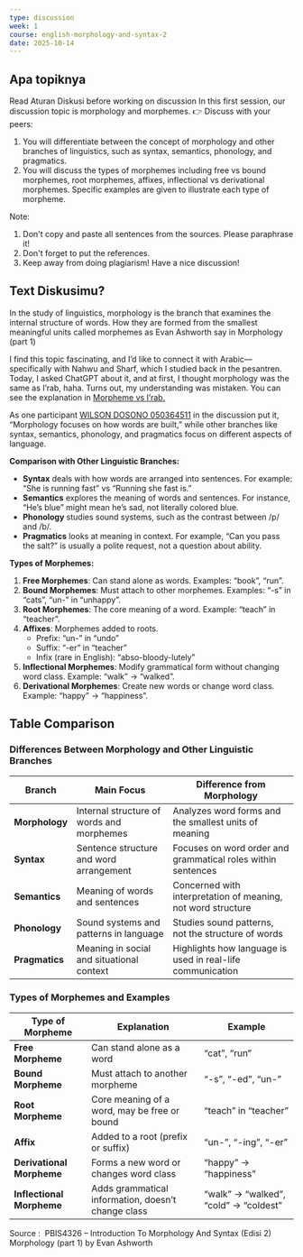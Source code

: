 ```yaml
---
type: discussion
week: 1
course: english-morphology-and-syntax-2
date: 2025-10-14
---
```

## Apa topiknya
Read Aturan Diskusi before working on discussion
In this first session, our discussion topic is morphology and morphemes. 
👉 Discuss with your peers: 
1. You will differentiate between the concept of morphology and other branches of linguistics, such as syntax, semantics, phonology, and pragmatics.
2. You will discuss the types of morphemes including free vs bound morphemes, root morphemes, affixes, inflectional vs derivational morphemes. Specific examples are given to illustrate each type of morpheme.

Note:
1. Don't copy and paste all sentences from the sources. Please paraphrase it!
2. Don't forget to put the references.
3. Keep away from doing plagiarism! 
Have a nice discussion!
## Text Diskusimu?
  
In the study of linguistics, morphology is the branch that examines the internal structure of words. How they are formed from the smallest meaningful units called morphemes as Evan Ashworth say in Morphology (part 1)

I find this topic fascinating, and I’d like to connect it with Arabic—specifically with Nahwu and Sharf, which I studied back in the pesantren. Today, I asked ChatGPT about it, and at first, I thought morphology was the same as I’rab, haha. Turns out, my understanding was mistaken. You can see the explanation in [Morpheme vs I’rab.](https://chatgpt.com/share/68edff83-56a8-8012-96d2-20b3feeb14f9)

As one participant [WILSON DOSONO 050364511](https://elearning.ut.ac.id/user/view.php?id=206442&course=167822) in the discussion put it, “Morphology focuses on how words are built,” while other branches like syntax, semantics, phonology, and pragmatics focus on different aspects of language. 

**Comparison with Other Linguistic Branches:**

- **Syntax** deals with how words are arranged into sentences. For example: “She is running fast” vs “Running she fast is.”
- **Semantics** explores the meaning of words and sentences. For instance, “He’s blue” might mean he’s sad, not literally colored blue.
- **Phonology** studies sound systems, such as the contrast between /p/ and /b/.
- **Pragmatics** looks at meaning in context. For example, “Can you pass the salt?” is usually a polite request, not a question about ability.

**Types of Morphemes:**

1. **Free Morphemes**: Can stand alone as words. Examples: “book”, “run”.
2. **Bound Morphemes**: Must attach to other morphemes. Examples: “-s” in “cats”, “un-” in “unhappy”.
3. **Root Morphemes**: The core meaning of a word. Example: “teach” in “teacher”.
4. **Affixes**: Morphemes added to roots.
    - Prefix: “un-” in “undo”
    - Suffix: “-er” in “teacher”
    - Infix (rare in English): “abso-bloody-lutely”
5. **Inflectional Morphemes**: Modify grammatical form without changing word class. Example: “walk” → “walked”.
6. **Derivational Morphemes**: Create new words or change word class. Example: “happy” → “happiness”.

## Table Comparison

### Differences Between Morphology and Other Linguistic Branches

|**Branch**|**Main Focus**|**Difference from Morphology**|
|---|---|---|
|**Morphology**|Internal structure of words and morphemes|Analyzes word forms and the smallest units of meaning|
|**Syntax**|Sentence structure and word arrangement|Focuses on word order and grammatical roles within sentences|
|**Semantics**|Meaning of words and sentences|Concerned with interpretation of meaning, not word structure|
|**Phonology**|Sound systems and patterns in language|Studies sound patterns, not the structure of words|
|**Pragmatics**|Meaning in social and situational context|Highlights how language is used in real-life communication|

### Types of Morphemes and Examples

|**Type of Morpheme**|**Explanation**|**Example**|
|---|---|---|
|**Free Morpheme**|Can stand alone as a word|“cat”, “run”|
|**Bound Morpheme**|Must attach to another morpheme|“-s”, “-ed”, “un-”|
|**Root Morpheme**|Core meaning of a word, may be free or bound|“teach” in “teacher”|
|**Affix**|Added to a root (prefix or suffix)|“un-”, “-ing”, “-er”|
|**Derivational Morpheme**|Forms a new word or changes word class|“happy” → “happiness”|
|**Inflectional Morpheme**|Adds grammatical information, doesn’t change class|“walk” → “walked”, “cold” → “coldest”|

Source : 
PBIS4326 – Introduction To Morphology And Syntax (Edisi 2)
Morphology (part 1) by Evan Ashworth

